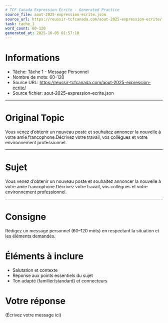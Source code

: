 ```yaml
---
# TCF Canada Expression Écrite - Generated Practice
source_file: aout-2025-expression-ecrite.json
source_url: https://reussir-tcfcanada.com/aout-2025-expression-ecrite/
task: tache_1
word_count: 60-120
generated_at: 2025-10-05 01:57:10
---
```


# Informations
- Tâche: Tâche 1 - Message Personnel
- Nombre de mots: 60-120
- Source URL: https://reussir-tcfcanada.com/aout-2025-expression-ecrite/
- Source fichier: aout-2025-expression-ecrite.json

---

# Original Topic
Vous venez d’obtenir un nouveau poste et souhaitez annoncer la nouvelle à votre amie francophone.Décrivez votre travail, vos collègues et votre environnement professionnel.

---

# Sujet
Vous venez d’obtenir un nouveau poste et souhaitez annoncer la nouvelle à votre amie francophone.Décrivez votre travail, vos collègues et votre environnement professionnel.

---
# Consigne
Rédigez un message personnel (60–120 mots) en respectant la situation et les éléments demandés.

# Éléments à inclure
- Salutation et contexte
- Réponse aux points essentiels du sujet
- Ton adapté (familier/standard) et connecteurs

# Votre réponse
(Écrivez votre message ici)
